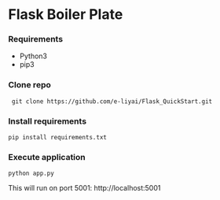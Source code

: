# Flask Boiler Plate

### Requirements
- Python3
- pip3

### Clone repo
`` git clone https://github.com/e-liyai/Flask_QuickStart.git``

### Install requirements
``pip install requirements.txt ``

### Execute application
``python app.py``

This will run on port 5001: http://localhost:5001